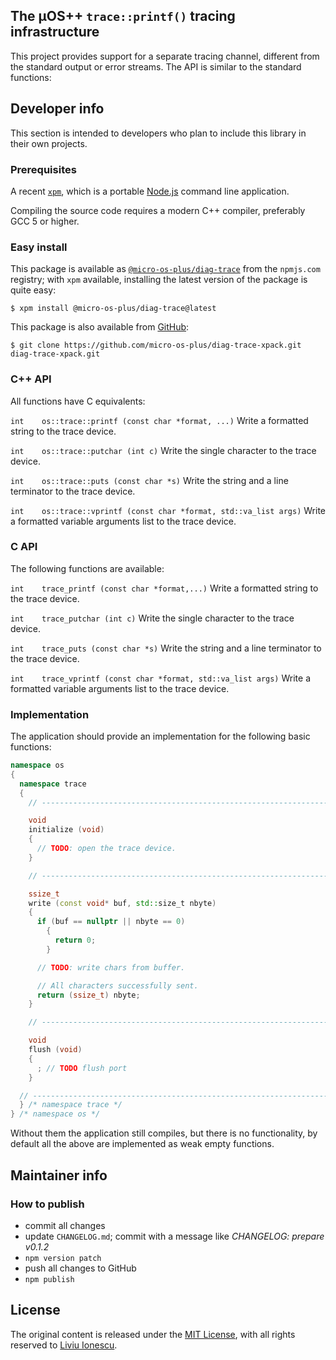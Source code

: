 ## The µOS++ `trace::printf()` tracing infrastructure

This project provides support for a separate tracing channel, different
from the standard output or error streams. The API is similar to the
standard functions:

## Developer info

This section is intended to developers who plan to include this library
in their own projects.

### Prerequisites

A recent [`xpm`](https://www.npmjs.com/package/xpm), which is a portable
[Node.js](https://nodejs.org/) command line application.

Compiling the source code requires a modern C++ compiler,
preferably GCC 5 or higher.

### Easy install

This package is available as
[`@micro-os-plus/diag-trace`](https://www.npmjs.com/package/@micro-os-plus/diag-trace)
from the `npmjs.com` registry; with `xpm` available, installing the latest
version of the package is quite easy:

```console
$ xpm install @micro-os-plus/diag-trace@latest
```

This package is also available from
[GitHub](https://github.com/micro-os-plus/diag-trace-xpack):

```console
$ git clone https://github.com/micro-os-plus/diag-trace-xpack.git diag-trace-xpack.git
```

### C++ API

All functions have C equivalents:

`int 	os::trace::printf (const char *format, ...)`
 Write a formatted string to the trace device.

`int 	os::trace::putchar (int c)`
 Write the single character to the trace device.

`int 	os::trace::puts (const char *s)`
 Write the string and a line terminator to the trace device.

`int 	os::trace::vprintf (const char *format, std::va_list args)`
 Write a formatted variable arguments list to the trace device.

### C API

The following functions are available:

`int 	trace_printf (const char *format,...)`
 Write a formatted string to the trace device.

`int 	trace_putchar (int c)`
 Write the single character to the trace device.

`int 	trace_puts (const char *s)`
 Write the string and a line terminator to the trace device.

`int 	trace_vprintf (const char *format, std::va_list args)`
 Write a formatted variable arguments list to the trace device.

### Implementation

The application should provide an implementation for the following
basic functions:

```c++
namespace os
{
  namespace trace
  {
    // ------------------------------------------------------------------------

    void
    initialize (void)
    {
      // TODO: open the trace device.
    }

    // ------------------------------------------------------------------------

    ssize_t
    write (const void* buf, std::size_t nbyte)
    {
      if (buf == nullptr || nbyte == 0)
        {
          return 0;
        }

      // TODO: write chars from buffer.

      // All characters successfully sent.
      return (ssize_t) nbyte;
    }

    // ------------------------------------------------------------------------

    void
    flush (void)
    {
      ; // TODO flush port
    }

  // --------------------------------------------------------------------------
  } /* namespace trace */
} /* namespace os */
```

Without them the application still compiles, but there is no
functionality, by default all the above are implemented as weak
empty functions.

## Maintainer info

### How to publish

* commit all changes
* update `CHANGELOG.md`; commit with a message like _CHANGELOG: prepare v0.1.2_
* `npm version patch`
* push all changes to GitHub
* `npm publish`

## License

The original content is released under the
[MIT License](https://opensource.org/licenses/MIT), with all rights reserved to
[Liviu Ionescu](https://github.com/ilg-ul).
